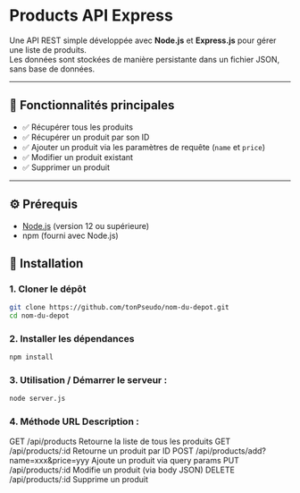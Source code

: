 # Products API Express

Une API REST simple développée avec **Node.js** et **Express.js** pour gérer une liste de produits.  
Les données sont stockées de manière persistante dans un fichier JSON, sans base de données.

---

## 📌 Fonctionnalités principales

- ✅ Récupérer tous les produits
- ✅ Récupérer un produit par son ID
- ✅ Ajouter un produit via les paramètres de requête (`name` et `price`)
- ✅ Modifier un produit existant
- ✅ Supprimer un produit

---

## ⚙️ Prérequis

- [Node.js](https://nodejs.org/) (version 12 ou supérieure)
- npm (fourni avec Node.js)


## 🚀 Installation

### 1. Cloner le dépôt

```bash
git clone https://github.com/tonPseudo/nom-du-depot.git
cd nom-du-depot
```

### 2. Installer les dépendances

```bash
npm install

```
### 3. Utilisation / Démarrer le serveur :
```bash
node server.js
```

### 4. Méthode	URL	Description :

GET	/api/products	Retourne la liste de tous les produits
GET	/api/products/:id	Retourne un produit par ID
POST	/api/products/add?name=xxx&price=yyy	Ajoute un produit via query params
PUT	/api/products/:id	Modifie un produit (via body JSON)
DELETE	/api/products/:id	Supprime un produit
